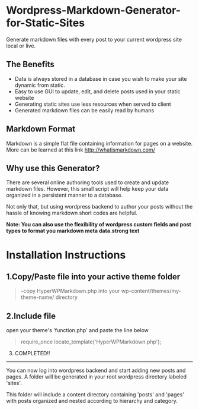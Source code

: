 Wordpress-Markdown-Generator-for-Static-Sites
===========

Generate markdown files with every post to your current wordpress site local or live.

The Benefits
------------

 - Data is always stored in a database in case you wish to make your site dynamic from static.
 - Easy to use GUI to update, edit, and delete posts used in your static website
 - Generating static sites use less resources when served to client
 - Generated markdown files can be easily read by humans

Markdown Format
-----------------------------
Markdown is a simple flat file containing information for pages on a website. More can be learned at this link
http://whatismarkdown.com/

Why use this Generator?
-----------------------------
There are several online authoring tools used to create and update markdown files. However, this small script will help keep your data organized in a persistent manner to a database.

Not only that, but using wordpress backend to author your posts without the hassle of knowing markdown short codes are helpful.

**Note: You can also use the flexibility of wordpress custom fields and post types to format you markdown meta data.strong text**

Installation Instructions
=====================

1.Copy/Paste file into your active theme folder
----------
> -copy HyperWPMarkdown.php into your wp-content/themes/my-theme-name/ directory


2.Include file
---------
open your theme's 'function.php' and paste the line below 
>  require_once locate_template('HyperWPMarkdown.php');   

3. COMPLETED!!
---------
You can now log into wordpress backend and start adding new posts and pages. A folder will be generated in your root wordpress directory labeled 'sites'.

This folder will include a content directory containing 'posts' and 'pages' with posts organized and nested according to hierarchy and category.

